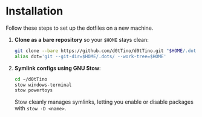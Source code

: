 # Installation

Follow these steps to set up the dotfiles on a new machine.

1. **Clone as a bare repository** so your `$HOME` stays clean:

   ```bash
   git clone --bare https://github.com/d0tTino/d0tTino.git "$HOME/.dots"
   alias dot='git --git-dir=$HOME/.dots/ --work-tree=$HOME'
   ```

2. **Symlink configs using GNU Stow**:

   ```bash
   cd ~/d0tTino
   stow windows-terminal
   stow powertoys
   ```

   Stow cleanly manages symlinks, letting you enable or disable packages with `stow -D <name>`.

